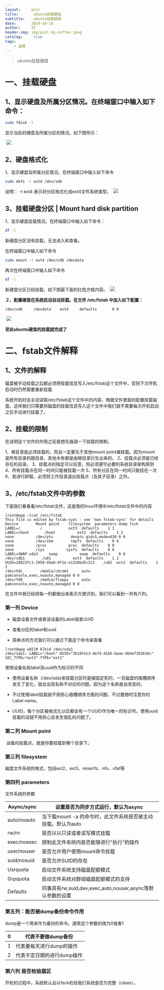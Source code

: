 ```yaml
---
layout:     post
title:       ubuntu挂载硬盘
subtitle:    ubuntu挂载硬盘
date:       2020-10-18
author:     XT
header-img: img/post-bg-coffee.jpeg
catalog: 	 true
tags:
    - 运维
---
```



> ubuntu挂载硬盘



# 一、挂载硬盘

## 1、显示硬盘及所属分区情况。在终端窗口中输入如下命令：

```bash
sudo fdisk -l
```

显示当前的硬盘及所属分区的情况。如下图所示：

​	![](https://raw.githubusercontent.com/xineting/xineting.github.io/master/pic1/1.jpeg)

## 2、硬盘格式化

1、显示硬盘及所属分区情况。在终端窗口中输入如下命令

```bash
sudo mkfs -t ext4 /dev/sdb
```
说明：
-t ext4 表示将分区格式化成ext4文件系统类型。
​	![](https://raw.githubusercontent.com/xineting/xineting.github.io/master/pic1/2.jpeg)

## 3、挂载硬盘分区 | Mount hard disk partition

1、显示硬盘挂载情况。在终端窗口中输入如下命令：

```bash
df -l
```
新硬盘分区没有挂载，无法进入和查看。

在终端窗口中输入如下命令

```bash
sudo mount -t ext4 /dev/sdb /devdata
```

再次在终端窗口中输入如下命令

```bash
df -l
```
新硬盘分区已经挂载，如下图最下面的红色方框内容。
​	![](https://raw.githubusercontent.com/xineting/xineting.github.io/master/pic1/3.jpeg)

**２、配置硬盘在系统启动自动挂载。在文件 /etc/fstab 中加入如下配置：**

```bash
/dev/sdb     /devdata    ext4     defaults       0 0
```
​	![](https://raw.githubusercontent.com/xineting/xineting.github.io/master/pic1/4.png)

**至此ubuntu硬盘的挂载就完成了**

# 二、fstab文件解释

## 1、文件的解释

磁盘被手动挂载之后都必须把挂载信息写入/etc/fstab这个文件中，否则下次开机启动时仍然需要重新挂载

系统开机时会主动读取/etc/fstab这个文件中的内容，根据文件里面的配置挂载磁盘。这样我们只需要将磁盘的挂载信息写入这个文件中我们就不需要每次开机启动之后手动进行挂载了。

 

## 2、挂载的限制

在说明这个文件的作用之前我想先强调一下挂载的限制。

1、根目录是必须挂载的，而且一定要先于其他mount point被挂载。因为mount是所有目录的跟目录，其他木有都是由根目录衍生出来的。
2、挂载点必须是已经存在的目录。
3、挂载点的指定可以任意，但必须遵守必要的系统目录架构原则
4、所有挂载点在同一时间只能被挂载一次
5、所有分区在同一时间只能挂在一次
6、若进行卸载，必须将工作目录退出挂载点（及其子目录）之外。

## 3、/etc/fstab文件中的参数

下面我们看看看/etc/fstab文件，这是我的linux环境中/etc/fstab文件中的内容

```shell
[root@wpg ~]cat /etc/fstab
This file is edited by fstab-sync - see 'man fstab-sync' for details
Device        Mount point    filesystem  parameters dump fsck
LABEL=/         /            ext3  defaults    1 1
LABEL=/boot       /boot          ext3  defaults    1 2
none          /dev/pts        devpts gid=5,mode=620 0 0
none          /dev/shm        tmpfs  defaults    0 0
none          /proc          proc  defaults    0 0
none          /sys          sysfs  defaults    0 0
LABEL=SWAP-sda3     swap          swap  defaults    0 0
/dev/sdb1        /u01          ext3  defaults    1 2
UUID=18823fc1-2958-49a0-9f1e-e1316bd5c2c5    /u02  ext3  defaults    1 2
/dev/hdc        /media/cdrom1      auto  pamconsole,exec,noauto,managed 0 0
/dev/fd0        /media/floppy      auto  pamconsole,exec,noauto,managed 0 0
```


在文件中我已经把每一列都做出来表示方便识别，我们可以看到一共有六列。



### 第一列 Device

- 磁盘设备文件或者该设备的Label或者UUID

- 查看分区的label和uuid

- 简单点的方式我们可以通过下面这个命令来查看

```
[root@wpg u02]# blkid /dev/sda1
/dev/sda1: LABEL="/boot" UUID="3b10fe13-def4-41b6-baae-9b4ef3b3616c" SEC_TYPE="ext3" TYPE="ext2"
```

使用设备名和label及uuid作为标识的不同

- 使用设备名称（/dev/sda)来挂载分区时是被固定死的，一旦磁盘的插槽顺序发生了变化，就会出现名称不对应的问题。因为这个名称是会改变的。

- 不过使用label挂载就不用担心插槽顺序方面的问题。不过要随时注意你的Label name。

- UUID，每个分区被格式化以后都会有一个UUID作为唯一的标识号。使用uuid挂载的话就不用担心会发生错乱的问题了。 



### 第二列 Mount point

​    设备的挂载点，就是你要挂载到哪个目录下。



### 第三列 filesystem

磁盘文件系统的格式，包括ext2、ext3、reiserfs、nfs、vfat等



### 第四列 parameters

文件系统的参数

| Async/sync  | 设置是否为同步方式运行，默认为async                          |
| ----------- | ------------------------------------------------------------ |
| auto/noauto | 当下载mount -a 的命令时，此文件系统是否被主动挂载。默认为auto |
| rw/ro       | 是否以以只读或者读写模式挂载                                 |
| exec/noexec | 限制此文件系统内是否能够进行"执行"的操作                     |
| user/nouser | 是否允许用户使用mount命令挂载                                |
| suid/nosuid | 是否允许SUID的存在                                           |
| Usrquota    | 启动文件系统支持磁盘配额模式                                 |
| Grpquota    | 启动文件系统对群组磁盘配额模式的支持                         |
| Defaults    | 同事具有rw,suid,dev,exec,auto,nouser,async等默认参数的设置   |

 

### 第五列：能否被dump备份命令作用

dump是一个用来作为备份的命令。通常这个参数的值为0或者1

| 0    | 代表不要做dump备份         |
| ---- | -------------------------- |
| 1    | 代表要每天进行dump的操作   |
| 2    | 代表不定日期的进行dump操作 |

 

### 第六列 是否检验扇区

开机的过程中，系统默认会以fsck检验我们系统是否为完整（clean）。